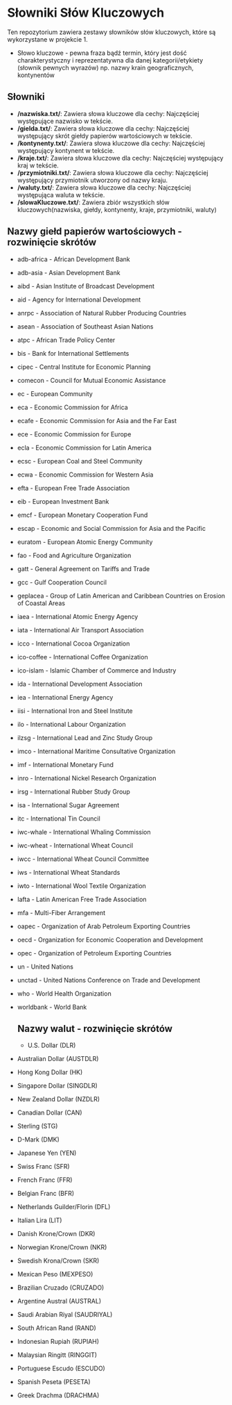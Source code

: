 # Słowniki Słów Kluczowych

Ten repozytorium zawiera zestawy słowników słów kluczowych, które są wykorzystane w projekcie 1. 
- Słowo kluczowe - pewna fraza bądź termin, który jest dość charakterystyczny i reprezentatywna dla danej kategorii/etykiety (słownik pewnych wyrazów) np. nazwy krain geograficznych, kontynentów

## Słowniki

- **/nazwiska.txt/**: Zawiera słowa kluczowe dla cechy: Najczęściej występujące nazwisko w tekście.
- **/gielda.txt/**: Zawiera słowa kluczowe dla cechy: Najczęściej występujący skrót giełdy papierów wartościowych w tekście.
- **/kontynenty.txt/**: Zawiera słowa kluczowe dla cechy: Najczęściej występujący kontynent w tekście.
- **/kraje.txt/**: Zawiera słowa kluczowe dla cechy: Najczęściej występujący kraj w tekście.
- **/przymiotniki.txt/**: Zawiera słowa kluczowe dla cechy: Najczęściej występujący przymiotnik utworzony od nazwy kraju.
- **/waluty.txt/**: Zawiera słowa kluczowe dla cechy: Najczęściej występująca waluta w tekście.
- **/slowaKluczowe.txt/**: Zawiera zbiór wszystkich słów kluczowych(nazwiska, giełdy, kontynenty, kraje, przymiotniki, waluty)

## Nazwy giełd papierów wartościowych - rozwinięcie skrótów

- adb-africa - African Development Bank
- adb-asia - Asian Development Bank
- aibd - Asian Institute of Broadcast Development
- aid - Agency for International Development
- anrpc - Association of Natural Rubber Producing Countries
- asean - Association of Southeast Asian Nations
- atpc - African Trade Policy Center
- bis - Bank for International Settlements
- cipec - Central Institute for Economic Planning
- comecon - Council for Mutual Economic Assistance
- ec - European Community
- eca - Economic Commission for Africa
- ecafe - Economic Commission for Asia and the Far East
- ece - Economic Commission for Europe
- ecla - Economic Commission for Latin America
- ecsc - European Coal and Steel Community
- ecwa - Economic Commission for Western Asia
- efta - European Free Trade Association
- eib - European Investment Bank
- emcf - European Monetary Cooperation Fund
- escap - Economic and Social Commission for Asia and the Pacific
- euratom - European Atomic Energy Community
- fao - Food and Agriculture Organization
- gatt - General Agreement on Tariffs and Trade
- gcc - Gulf Cooperation Council
- geplacea - Group of Latin American and Caribbean Countries on Erosion of Coastal Areas
- iaea - International Atomic Energy Agency
- iata - International Air Transport Association
- icco - International Cocoa Organization
- ico-coffee - International Coffee Organization
- ico-islam - Islamic Chamber of Commerce and Industry
- ida - International Development Association
- iea - International Energy Agency
- iisi - International Iron and Steel Institute
- ilo - International Labour Organization
- ilzsg - International Lead and Zinc Study Group
- imco - International Maritime Consultative Organization
- imf - International Monetary Fund
- inro - International Nickel Research Organization
- irsg - International Rubber Study Group
- isa - International Sugar Agreement
- itc - International Tin Council
- iwc-whale - International Whaling Commission
- iwc-wheat - International Wheat Council
- iwcc - International Wheat Council Committee
- iws - International Wheat Standards
- iwto - International Wool Textile Organization
- lafta - Latin American Free Trade Association
- mfa - Multi-Fiber Arrangement
- oapec - Organization of Arab Petroleum Exporting Countries
- oecd - Organization for Economic Cooperation and Development
- opec - Organization of Petroleum Exporting Countries
- un - United Nations
- unctad - United Nations Conference on Trade and Development
- who - World Health Organization
- worldbank - World Bank

  ## Nazwy walut - rozwinięcie skrótów
  - U.S. Dollar (DLR)
- Australian Dollar (AUSTDLR)
- Hong Kong Dollar (HK)
- Singapore Dollar (SINGDLR)
- New Zealand Dollar (NZDLR)
- Canadian Dollar (CAN)
- Sterling (STG)
- D-Mark (DMK)
- Japanese Yen (YEN)
- Swiss Franc (SFR)
- French Franc (FFR)
- Belgian Franc (BFR)
- Netherlands Guilder/Florin (DFL)
- Italian Lira (LIT)
- Danish Krone/Crown (DKR)
- Norwegian Krone/Crown (NKR)
- Swedish Krona/Crown (SKR)
- Mexican Peso (MEXPESO)
- Brazilian Cruzado (CRUZADO)
- Argentine Austral (AUSTRAL)
- Saudi Arabian Riyal (SAUDRIYAL)
- South African Rand (RAND)
- Indonesian Rupiah (RUPIAH)
- Malaysian Ringitt (RINGGIT)
- Portuguese Escudo (ESCUDO)
- Spanish Peseta (PESETA)
- Greek Drachma (DRACHMA)




